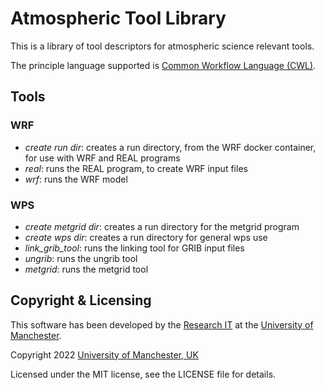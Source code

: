 # Atmospheric Tool Library

This is a library of tool descriptors for atmospheric science relevant tools.

The principle language supported is [Common Workflow Language (CWL)](https://www.commonwl.org/).

## Tools

### WRF

- *create run dir*: creates a run directory, from the WRF docker container, for use with WRF and REAL programs
- *real*: runs the REAL program, to create WRF input files
- *wrf*: runs the WRF model

### WPS

- *create metgrid dir*: creates a run directory for the metgrid program
- *create wps dir*: creates a run directory for general wps use
- *link_grib_tool*: runs the linking tool for GRIB input files
- *ungrib*: runs the ungrib tool
- *metgrid*: runs the metgrid tool



## Copyright & Licensing

This software has been developed by the [Research IT](https://research-it.manchester.ac.uk/) 
at the [University of Manchester](https://www.manchester.ac.uk/).

Copyright 2022 [University of Manchester, UK](https://www.manchester.ac.uk/)

Licensed under the MIT license, see the LICENSE file for details.

